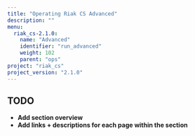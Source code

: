 ```yaml
---
title: "Operating Riak CS Advanced"
description: ""
menu:
  riak_cs-2.1.0:
    name: "Advanced"
    identifier: "run_advanced"
    weight: 102
    parent: "ops"
project: "riak_cs"
project_version: "2.1.0"
---
```


## TODO

- **Add section overview**
- **Add links + descriptions for each page within the section**
